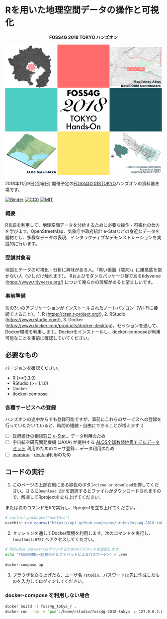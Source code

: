 Rを用いた地理空間データの操作と可視化
=================

<p align="center"><b>FOSS4G 2018 TOKYO ハンズオン</b></p>

<p align="center"><img src="inst/readme-banner.png" width="580"></p>

2018年11月9日(金曜日) 開催予定の[FOSS4G2018TOKYO](https://www.osgeo.jp/events/foss4g-2018/foss4g-2018-tokyo)ハンズオンの資料置き場です。

[![Binder](http://mybinder.org/badge.svg)](https://mybinder.org/v2/gh/uribo/foss4g-2018-tokyo/master?urlpath=rstudio)
[![CC0](https://img.shields.io/badge/license_\(images\)_-CC0-green.svg)](https://creativecommons.org/publicdomain/zero/1.0/)
[![MIT](https://img.shields.io/badge/license_\(code\)_-MIT-green.svg)](https://opensource.org/licenses/MIT)

### 概要

R言語を利用して、地理空間データを分析するために必要な操作・可視化の仕方を学びます。OpenStreetMap、気象庁や政府統計 e-Statなどの身近なデータを題材とし、多様なデータの表現、インタラクティブなデモンストレーションを実践的に行います。

### 受講対象者

地図とデータの可視化・分析に興味がある人。「黒い画面（端末）」に嫌悪感を抱かない人（少しだけ触れます）。
Rおよびモダンなパッケージ群であるtidyverse (https://www.tidyverse.org/) について幾らかの理解があると望ましいです。

### 事前準備

次の3つのアプリケーションがインストールされたノートパソコン（Wi-Fiに接続できること）。1. R (https://cran.r-project.org/), 2. RStudio (https://www.rstudio.com/), 3. Docker (https://www.docker.com/products/docker-desktop)。セッションを通して、Docker環境を利用します。Dockerをインストールし、docker-composeが利用可能なことを事前に確認していてください。

## 必要なもの

バージョンを確認ください。

* R (>=3.3.0)
* RStudio (>= 1.1.0)
* Docker
* docker-compose

### 各種サービスへの登録

ハンズオンの途中からでも登録可能ですが、事前にこれらのサービスへの登録を行っていただいていると、時間の短縮・自由にできることが増えます :)

- [ ] [政府統計の相談窓口 e-Stat](https://www.e-stat.go.jp)... データ利用のため
- [ ] 宇宙航空研究開発機構 (JAXA) が提供する [ALOS全球数値地表モデルデータセット](https://www.eorc.jaxa.jp/ALOS/aw3d30/index_j.htm) 利用のためのユーザ登録... データ利用のため
- [ ] [mapbox](https://www.mapbox.com/)... [deck.gl](http://deck.gl/)利用のため

## コードの実行

1. このページの上部右側にある緑色のボタン`clone or download`を押してください。さらに`Download ZIP`を選択するとファイルがダウンロードされますので、解凍してRprojectを立ち上げてください。

または次のコマンドをRで実行し、Rprojectを立ち上げてください。

```r
# install.packages("usethis")
usethis::use_course("https://api.github.com/repos/uribo/foss4g-2018-tokyo/zipball/master")
```

2. セッションを通してDocker環境を利用します。次のコマンドを実行し、`localhost:8787` へアクセスしてください。

```bash
# RStudio Serverへログインするためのパスワードを設定します。
echo "PASSWORD=<任意のアルファベットによるパスワード>" > .env

docker-compose up
```

3. ブラウザを立ち上げたら、ユーザ名 `rstudio`、パスワードは先に作成したものを入力してログインしてください。

### docker-compose を利用しない場合

```bash
docker build -t foss4g_tokyo_r .
docker run --rm -v `pwd`:/home/rstudio/foss4g-2018-tokyo -p 127.0.0.1:8787:8787 -e DISABLE_AUTH=true foss4g_tokyo_r
```
